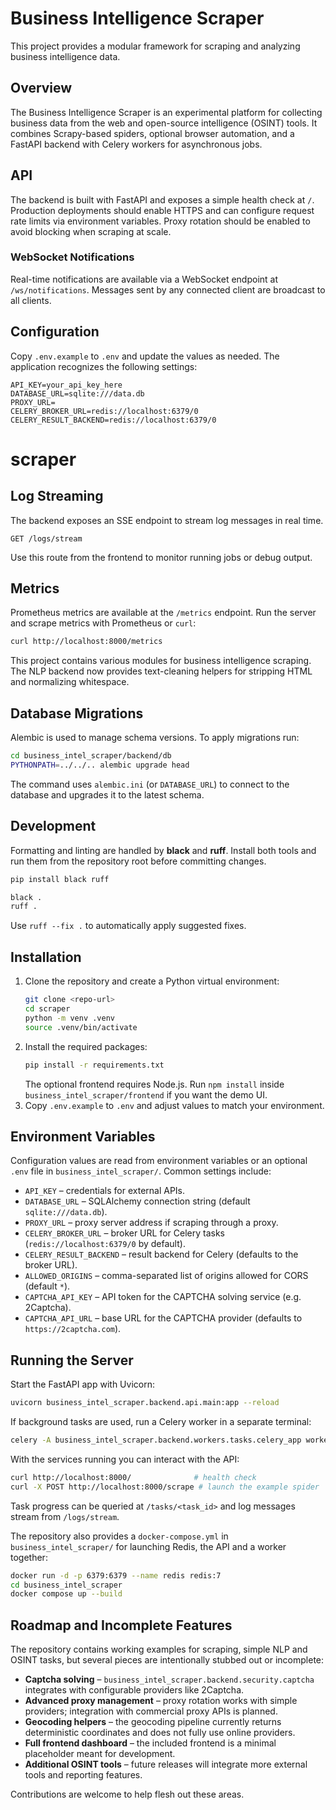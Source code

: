 # Business Intelligence Scraper

This project provides a modular framework for scraping and analyzing business intelligence data.

## Overview
The Business Intelligence Scraper is an experimental platform for collecting business data from the web and open-source intelligence (OSINT) tools. It combines Scrapy-based spiders, optional browser automation, and a FastAPI backend with Celery workers for asynchronous jobs.

## API

The backend is built with FastAPI and exposes a simple health check at `/`.
Production deployments should enable HTTPS and can configure request rate
limits via environment variables.
Proxy rotation should be enabled to avoid blocking when scraping at scale.

### WebSocket Notifications

Real-time notifications are available via a WebSocket endpoint at `/ws/notifications`. Messages sent by any connected client are broadcast to all clients.

## Configuration

Copy `.env.example` to `.env` and update the values as needed. The application
recognizes the following settings:

```
API_KEY=your_api_key_here
DATABASE_URL=sqlite:///data.db
PROXY_URL=
CELERY_BROKER_URL=redis://localhost:6379/0
CELERY_RESULT_BACKEND=redis://localhost:6379/0
```

# scraper

## Log Streaming

The backend exposes an SSE endpoint to stream log messages in real time.

```
GET /logs/stream
```

Use this route from the frontend to monitor running jobs or debug output.

## Metrics

Prometheus metrics are available at the `/metrics` endpoint. Run the server and
scrape metrics with Prometheus or `curl`:

```bash
curl http://localhost:8000/metrics
```

This project contains various modules for business intelligence scraping.
The NLP backend now provides text-cleaning helpers for stripping HTML and
normalizing whitespace.

## Database Migrations

Alembic is used to manage schema versions. To apply migrations run:

```bash
cd business_intel_scraper/backend/db
PYTHONPATH=../../.. alembic upgrade head
```

The command uses `alembic.ini` (or `DATABASE_URL`) to connect to the
database and upgrades it to the latest schema.

## Development

Formatting and linting are handled by **black** and **ruff**. Install both
tools and run them from the repository root before committing changes.

```bash
pip install black ruff

black .
ruff .
```

Use `ruff --fix .` to automatically apply suggested fixes.

## Installation

1. Clone the repository and create a Python virtual environment:
   ```bash
   git clone <repo-url>
   cd scraper
   python -m venv .venv
   source .venv/bin/activate
   ```
2. Install the required packages:
   ```bash
   pip install -r requirements.txt
   ```
   The optional frontend requires Node.js. Run `npm install` inside
   `business_intel_scraper/frontend` if you want the demo UI.
3. Copy `.env.example` to `.env` and adjust values to match your environment.

## Environment Variables

Configuration values are read from environment variables or an optional `.env` file in `business_intel_scraper/`.
Common settings include:

- `API_KEY` – credentials for external APIs.
- `DATABASE_URL` – SQLAlchemy connection string (default `sqlite:///data.db`).
- `PROXY_URL` – proxy server address if scraping through a proxy.
- `CELERY_BROKER_URL` – broker URL for Celery tasks (`redis://localhost:6379/0` by default).
- `CELERY_RESULT_BACKEND` – result backend for Celery (defaults to the broker URL).
- `ALLOWED_ORIGINS` – comma-separated list of origins allowed for CORS (default `*`).
- `CAPTCHA_API_KEY` – API token for the CAPTCHA solving service (e.g. 2Captcha).
- `CAPTCHA_API_URL` – base URL for the CAPTCHA provider (defaults to `https://2captcha.com`).

## Running the Server

Start the FastAPI app with Uvicorn:

```bash
uvicorn business_intel_scraper.backend.api.main:app --reload
```

If background tasks are used, run a Celery worker in a separate terminal:

```bash
celery -A business_intel_scraper.backend.workers.tasks.celery_app worker --loglevel=info
```

With the services running you can interact with the API:

```bash
curl http://localhost:8000/              # health check
curl -X POST http://localhost:8000/scrape # launch the example spider
```

Task progress can be queried at `/tasks/<task_id>` and log messages stream from `/logs/stream`.

The repository also provides a `docker-compose.yml` in `business_intel_scraper/` for launching Redis, the API and a worker together:

```bash
docker run -d -p 6379:6379 --name redis redis:7
cd business_intel_scraper
docker compose up --build
```

## Roadmap and Incomplete Features

The repository contains working examples for scraping, simple NLP and OSINT tasks, but several pieces are intentionally stubbed out or incomplete:

- **Captcha solving** – `business_intel_scraper.backend.security.captcha` integrates with configurable providers like 2Captcha.
- **Advanced proxy management** – proxy rotation works with simple providers; integration with commercial proxy APIs is planned.
- **Geocoding helpers** – the geocoding pipeline currently returns deterministic coordinates and does not fully use online providers.
- **Full frontend dashboard** – the included frontend is a minimal placeholder meant for development.
- **Additional OSINT tools** – future releases will integrate more external tools and reporting features.

Contributions are welcome to help flesh out these areas.

